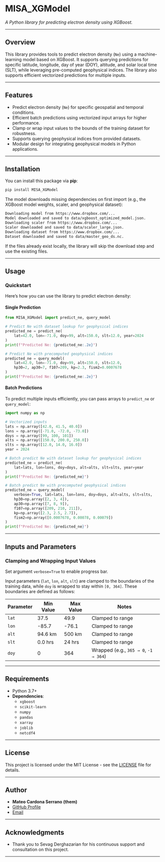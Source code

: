 # **MISA_XGModel**  
*A Python library for predicting electron density using XGBoost.*

---
## **Overview**  

This library provides tools to predict electron density (`Ne`) using a machine-learning model based on XGBoost. It supports querying predictions for specific latitude, longitude, day of year (DOY), altitude, and solar local time (SLT), while leveraging pre-computed geophysical indices. The library also supports efficient vectorized predictions for multiple inputs.

---

## **Features**  
- Predict electron density (`Ne`) for specific geospatial and temporal conditions.
- Efficient batch predictions using vectorized input arrays for higher performance.
- Clamp or wrap input values to the bounds of the training dataset for robustness.
- Supports querying geophysical indices from provided datasets.
- Modular design for integrating geophysical models in Python applications.

---

## **Installation**  

You can install this package via **pip**:

```bash
pip install MISA_XGModel
```



The model downloads missing dependencies on first import (e.g., the XGBoost model weights, scaler, and geophysical dataset):
```bash
Downloading model from https://www.dropbox.com/...
Model downloaded and saved to data/xgboost_optimized_model.json.
Downloading scaler from https://www.dropbox.com/...
Scaler downloaded and saved to data/scaler_large.json.
Downloading dataset from https://www.dropbox.com/...
Dataset downloaded and saved to data/master_geo_ds.nc.
```

If the files already exist locally, the library will skip the download step and use the existing files.

---

## **Usage**  

### **Quickstart**

Here’s how you can use the library to predict electron density:

#### **Single Prediction**

```python
from MISA_XGModel import predict_ne, query_model

# Predict Ne with dataset lookup for geophysical indices
predicted_ne = predict_ne(
    lat=42.0, lon=-71.0, doy=99, alt=150.0, slt=12.0, year=2024
)
print(f"Predicted Ne: {predicted_ne:.2e}")

# Predict Ne with precomputed geophysical indices
predicted_ne = query_model(
    lat=42.0, lon=-71.0, doy=99, alt=150.0, slt=12.0,
    hp30=2, ap30=7, f107=209, kp=2.3, fism2=0.0007678
)
print(f"Predicted Ne: {predicted_ne:.2e}")
```

#### **Batch Predictions**

To predict multiple inputs efficiently, you can pass arrays to `predict_ne` or `query_model`:

```python
import numpy as np

# Vectorized inputs
lats = np.array([42.0, 41.5, 40.0])
lons = np.array([-71.0, -72.0, -73.0])
doys = np.array([99, 100, 101])
alts = np.array([150.0, 200.0, 250.0])
slts = np.array([12.0, 14.0, 16.0])
year = 2024

# Batch predict Ne with dataset lookup for geophysical indices
predicted_ne = predict_ne(
    lat=lats, lon=lons, doy=doys, alt=alts, slt=slts, year=year
)
print(f"Predicted Ne: {predicted_ne}")

# Batch predict Ne with precomputed geophysical indices
predicted_ne = query_model(
    verbose=True, lat=lats, lon=lons, doy=doys, alt=alts, slt=slts,
    hp30=np.array([2, 3, 4]),
    ap30=np.array([7, 8, 9]),
    f107=np.array([209, 210, 211]),
    kp=np.array([2.3, 2.5, 2.7]),
    fism2=np.array([0.0007678, 0.00078, 0.00079])
)
print(f"Predicted Ne: {predicted_ne}")
```

---

## **Inputs and Parameters**

### **Clamping and Wrapping Input Values**

Set argument `verbose=True` to enable progress bar.

Input parameters (`lat`, `lon`, `alt`, `slt`) are clamped to the boundaries of the training data, while `doy` is wrapped to stay within `[0, 364]`. These boundaries are defined as follows:

| Parameter | Min Value | Max Value | Notes                                   |
|-----------|-----------|-----------|-----------------------------------------|
| `lat`     | 37.5      | 49.9      | Clamped to range                        |
| `lon`     | -85.7     | -76.1     | Clamped to range                        |
| `alt`     | 94.6 km   | 500 km    | Clamped to range                        |
| `slt`     | 0.0 hrs   | 24 hrs    | Clamped to range                        |
| `doy`     | 0         | 364       | Wrapped (e.g., `365 → 0`, `-1 → 364`)   |
---

## **Requirements**

- Python 3.7+
- **Dependencies**:
  - `xgboost`
  - `scikit-learn`
  - `numpy`
  - `pandas`
  - `xarray`
  - `joblib`
  - `netcdf4`

---

## **License**  

This project is licensed under the MIT License - see the [LICENSE](LICENSE) file for details.

---

## **Author**  

- **Mateo Cardona Serrano (them)**  
- [GitHub Profile](https://github.com/mcardonaserrano)  
- [Email](mailto:mcardonaserrano@berkeley.edu)  

---

## **Acknowledgments**  

- Thank you to Sevag Derghazarian for his continuous support and consultation on this project.  

--- 